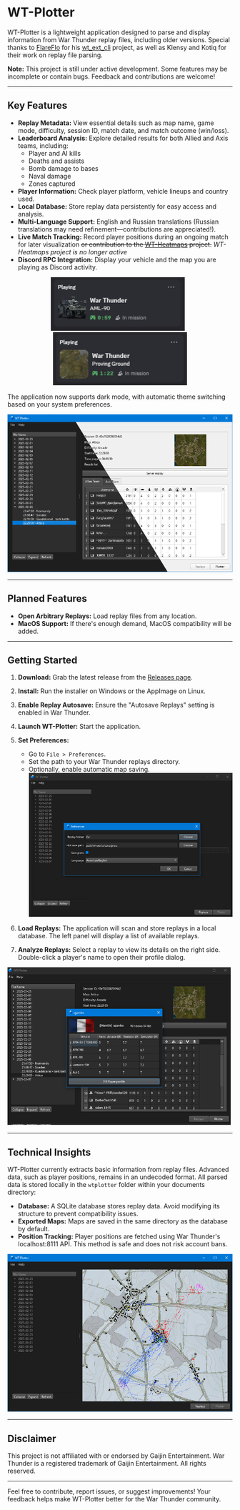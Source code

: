 # WT-Plotter

WT-Plotter is a lightweight application designed to parse and display information from War Thunder replay files, including older versions. Special thanks to [FlareFlo](https://github.com/FlareFlo) for his  [wt_ext_cli](https://github.com/Warthunder-Open-Source-Foundation/wt_ext_cli) project, as well as Klensy and Kotiq for their work on replay file parsing.

**Note:** This project is still under active development. Some features may be incomplete or contain bugs. Feedback and contributions are welcome!

---

## Key Features

- **Replay Metadata:** View essential details such as map name, game mode, difficulty, session ID, match date, and match outcome (win/loss).
- **Leaderboard Analysis:** Explore detailed results for both Allied and Axis teams, including:
  - Player and AI kills
  - Deaths and assists
  - Bomb damage to bases
  - Naval damage
  - Zones captured
- **Player Information:** Check player platform, vehicle lineups and country used.
- **Local Database:** Store replay data persistently for easy access and analysis.
- **Multi-Language Support:** English and Russian translations (Russian translations may need refinement—contributions are appreciated!).
- **Live Match Tracking:** Record player positions during an ongoing match for later visualization ~~or contribution to the [WT-Heatmaps](https://warthunder-heatmaps.crabdance.com/) project.~~ _WT-Heatmaps project is no longer active_
- **Discord RPC Integration:** Display your vehicle and the map you are playing as Discord activity.

<div align="center">
  <img src=".github/readme_assets/rpc-vehicle.png" width="300" style="margin-right: 10px;" />
  <img src=".github/readme_assets/rpc-map.png" width="300" />
</div>

The application now supports dark mode, with automatic theme switching based on your system preferences.

![Dark and Light Theme Screenshots](.github/readme_assets/dark-light-theme.png)

---

## Planned Features

- **Open Arbitrary Replays:** Load replay files from any location.
- **MacOS Support:** If there's enough demand, MacOS compatibility will be added.

---

## Getting Started

1. **Download:** Grab the latest release from the [Releases page](https://github.com/Sgambe33/WT-Plotter/releases/tag/latest).
2. **Install:** Run the installer on Windows or the AppImage on Linux.
3. **Enable Replay Autosave:** Ensure the "Autosave Replays" setting is enabled in War Thunder.
4. **Launch WT-Plotter:** Start the application.
5. **Set Preferences:**
   - Go to `File > Preferences`.
   - Set the path to your War Thunder replays directory.
   - Optionally, enable automatic map saving.
![preferences-dialog](.github/readme_assets/preferences-dialog.png)

6. **Load Replays:** The application will scan and store replays in a local database. The left panel will display a list of available replays.
7. **Analyze Replays:** Select a replay to view its details on the right side. Double-click a player's name to open their profile dialog.

![player-profile](.github/readme_assets/player-profile.png)

---

## Technical Insights

WT-Plotter currently extracts basic information from replay files. Advanced data, such as player positions, remains in an undecoded format. All parsed data is stored locally in the `wtplotter` folder within your documents directory:

- **Database:** A SQLite database stores replay data. Avoid modifying its structure to prevent compatibility issues.
- **Exported Maps:** Maps are saved in the same directory as the database by default.
- **Position Tracking:** Player positions are fetched using War Thunder's localhost:8111 API. This method is safe and does not risk account bans.

![plotter](.github/readme_assets/plotter.png)

---

## Disclaimer

This project is not affiliated with or endorsed by Gaijin Entertainment. War Thunder is a registered trademark of Gaijin Entertainment. All rights reserved.

---

Feel free to contribute, report issues, or suggest improvements! Your feedback helps make WT-Plotter better for the War Thunder community.
